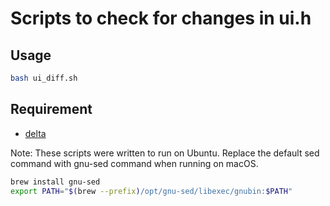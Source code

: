 # Scripts to check for changes in ui.h

## Usage

```sh
bash ui_diff.sh
```
## Requirement

* [delta](https://github.com/dandavison/delta)

Note: These scripts were written to run on Ubuntu. Replace the default sed command with gnu-sed command when running on macOS.

```sh
brew install gnu-sed
export PATH="$(brew --prefix)/opt/gnu-sed/libexec/gnubin:$PATH"
```
